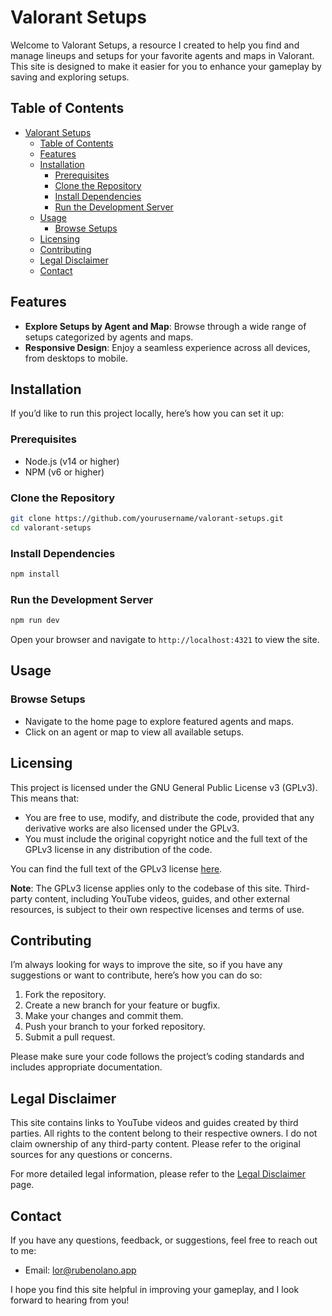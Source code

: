 # Valorant Setups

Welcome to Valorant Setups, a resource I created to help you find and manage lineups and setups for your favorite agents and maps in Valorant. This site is designed to make it easier for you to enhance your gameplay by saving and exploring setups.

## Table of Contents

- [Valorant Setups](#valorant-setups)
  - [Table of Contents](#table-of-contents)
  - [Features](#features)
  - [Installation](#installation)
    - [Prerequisites](#prerequisites)
    - [Clone the Repository](#clone-the-repository)
    - [Install Dependencies](#install-dependencies)
    - [Run the Development Server](#run-the-development-server)
  - [Usage](#usage)
    - [Browse Setups](#browse-setups)
  - [Licensing](#licensing)
  - [Contributing](#contributing)
  - [Legal Disclaimer](#legal-disclaimer)
  - [Contact](#contact)

## Features

- **Explore Setups by Agent and Map**: Browse through a wide range of setups categorized by agents and maps.
- **Responsive Design**: Enjoy a seamless experience across all devices, from desktops to mobile.

## Installation

If you’d like to run this project locally, here’s how you can set it up:

### Prerequisites

- Node.js (v14 or higher)
- NPM (v6 or higher)

### Clone the Repository

```bash
git clone https://github.com/yourusername/valorant-setups.git
cd valorant-setups
```

### Install Dependencies

```bash
npm install
```

### Run the Development Server

```bash
npm run dev
```

Open your browser and navigate to `http://localhost:4321` to view the site.

## Usage

### Browse Setups

- Navigate to the home page to explore featured agents and maps.
- Click on an agent or map to view all available setups.

## Licensing

This project is licensed under the GNU General Public License v3 (GPLv3). This means that:

- You are free to use, modify, and distribute the code, provided that any derivative works are also licensed under the GPLv3.
- You must include the original copyright notice and the full text of the GPLv3 license in any distribution of the code.

You can find the full text of the GPLv3 license [here](https://www.gnu.org/licenses/gpl-3.0.html).

**Note**: The GPLv3 license applies only to the codebase of this site. Third-party content, including YouTube videos, guides, and other external resources, is subject to their own respective licenses and terms of use.

## Contributing

I’m always looking for ways to improve the site, so if you have any suggestions or want to contribute, here’s how you can do so:

1. Fork the repository.
2. Create a new branch for your feature or bugfix.
3. Make your changes and commit them.
4. Push your branch to your forked repository.
5. Submit a pull request.

Please make sure your code follows the project’s coding standards and includes appropriate documentation.

## Legal Disclaimer

This site contains links to YouTube videos and guides created by third parties. All rights to the content belong to their respective owners. I do not claim ownership of any third-party content. Please refer to the original sources for any questions or concerns.

For more detailed legal information, please refer to the [Legal Disclaimer](https://lor.rubenolano.app/legal) page.

## Contact

If you have any questions, feedback, or suggestions, feel free to reach out to me:

- Email: [lor@rubenolano.app](mailto:lor@rubenolano.app)

I hope you find this site helpful in improving your gameplay, and I look forward to hearing from you!
